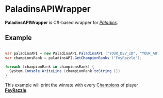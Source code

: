 # PaladinsAPIWrapper
**PaladinsAPIWrapper** is C#-based wrapper for *[Paladins](https://www.paladins.com)*.

## Example

```csharp

var paladinsAPI = new PaladinsAPI.PaladinsAPI ("YOUR_DEV_ID", "YOUR_AUTH_KEY", PaladinsAPI.Enums.Platform.PC, PaladinsAPI.Enums.ResponseFormat.JSON, PaladinsAPI.Enums.eLanguageCode.Portuguese);
var championsRank = paladinsAPI.GetChampionRanks ("FeyRazzle");

foreach (championRank in championsRank) {
  System.Console.WriteLine (championRank.toString ())
}
```

This example will print the winrate with every [Champions](https://www.paladins.com/champions) of player **[FeyRazzle](https://twitch.tv/FeyRazzle "FeyRazzle")**.
